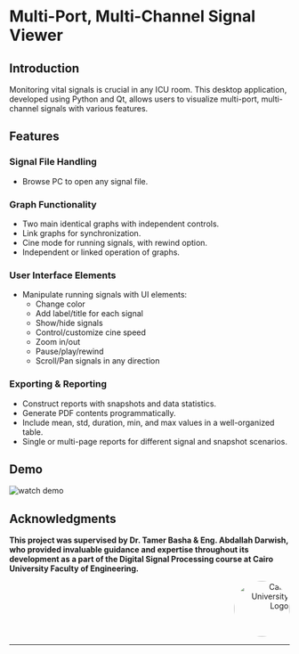 # Multi-Port, Multi-Channel Signal Viewer

## Introduction
Monitoring vital signals is crucial in any ICU room. This desktop application, developed using Python and Qt, allows users to visualize multi-port, multi-channel signals with various features.

## Features

### Signal File Handling
- Browse PC to open any signal file.

### Graph Functionality
- Two main identical graphs with independent controls.
- Link graphs for synchronization.
- Cine mode for running signals, with rewind option.
- Independent or linked operation of graphs.

### User Interface Elements
- Manipulate running signals with UI elements:
  - Change color
  - Add label/title for each signal
  - Show/hide signals
  - Control/customize cine speed
  - Zoom in/out
  - Pause/play/rewind
  - Scroll/Pan signals in any direction

### Exporting & Reporting
- Construct reports with snapshots and data statistics.
- Generate PDF contents programmatically.
- Include mean, std, duration, min, and max values in a well-organized table.
- Single or multi-page reports for different signal and snapshot scenarios.

## Demo
![watch demo](https://github.com/Habiba-Mohsen/Multi-Channel-Signal-Viewer/blob/main/assets/Untitled%20video%20-%20Made%20with%20Clipchamp%20(5).gif)


## Acknowledgments

**This project was supervised by Dr. Tamer Basha & Eng. Abdallah Darwish, who provided invaluable guidance and expertise throughout its development as a part of the Digital Signal Processing course at Cairo University Faculty of Engineering.**

<div style="text-align: right">
    <img src="https://imgur.com/Wk4nR0m.png" alt="Cairo University Logo" width="100" style="border-radius: 50%;"/>
</div>

---


